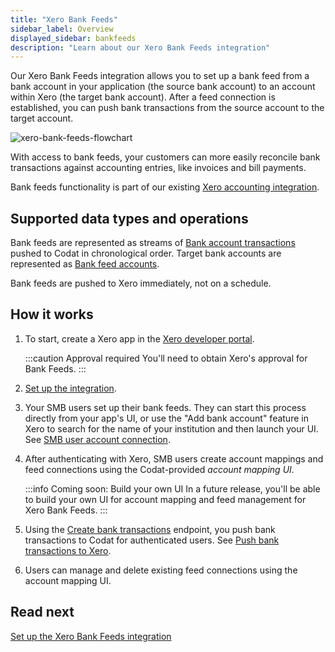 ```yaml
---
title: "Xero Bank Feeds"
sidebar_label: Overview
displayed_sidebar: bankfeeds
description: "Learn about our Xero Bank Feeds integration"
---
```


Our Xero Bank Feeds integration allows you to set up a bank feed from a bank account in your application (the source bank account) to an account within Xero (the target bank account). After a feed connection is established, you can push bank transactions from the source account to the target account.

![xero-bank-feeds-flowchart](/img/bank-feeds-api/xero-bank-feeds/xero-bank-feeds-flow-amended.png "Flowchart showing bank transactions pushed from your application to Xero")

With access to bank feeds, your customers can more easily reconcile bank transactions against accounting entries, like invoices and bill payments.

Bank feeds functionality is part of our existing [Xero accounting integration](/integrations/accounting/xero/accounting-xero).

## Supported data types and operations​

Bank feeds are represented as streams of [Bank account transactions](/bank-feeds-api#/schemas/BankTransactions) pushed to Codat in chronological order. Target bank accounts are represented as [Bank feed accounts](/bank-feeds-api#/schemas/BankFeedAccount).

Bank feeds are pushed to Xero immediately, not on a schedule.

## How it works​

1. To start, create a Xero app in the <a href="https://developer.xero.com/" target="_blank">Xero developer portal</a>.

   :::caution Approval required
   You'll need to obtain Xero's approval for Bank Feeds.
   :::

2. [Set up the integration](/bank-feeds-api/xero-bank-feeds/xero-bank-feeds-setup).

3. Your SMB users set up their bank feeds. They can start this process directly from your app's UI, or use the "Add bank account" feature in Xero to search for the name of your institution and then launch your UI. See [SMB user account connection](/bank-feeds-api/xero-bank-feeds/xero-bank-feeds-smb-user).

4. After authenticating with Xero, SMB users create account mappings and feed connections using the Codat-provided _account mapping UI_.

   :::info Coming soon: Build your own UI
   In a future release, you'll be able to build your own UI for account mapping and feed management for Xero Bank Feeds.
   :::

5. Using the [Create bank transactions](/bank-feeds-api#/operations/create-bank-transactions) endpoint, you push bank transactions to Codat for authenticated users. See [Push bank transactions to Xero](/bank-feeds-api/xero-bank-feeds/xero-bank-feeds-push-bank-transactions).

6. Users can manage and delete existing feed connections using the account mapping UI.

## Read next​

[Set up the Xero Bank Feeds integration](/bank-feeds-api/xero-bank-feeds/xero-bank-feeds-setup)
